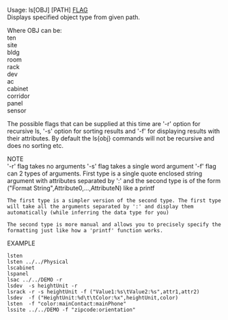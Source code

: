 Usage: ls[OBJ] [PATH] [FLAG](optional)   
Displays specified object type from given path.

Where OBJ can be:   
ten   
site   
bldg   
room   
rack   
dev   
ac   
cabinet   
corridor   
panel   
sensor      

The possible flags that can be supplied at this time are '-r' option for recursive ls, '-s' option for sorting results and '-f' for displaying results with their attributes. By default the ls{obj} commands will not be recursive and does no sorting etc. 

NOTE   
    '-r' flag takes no arguments
    '-s' flag takes a single word argument
    '-f' flag can 2 types of arguments. First type is a single quote enclosed string argument with attributes separated by ':' and the second type is of the form ("Format String",Attribute0,...,AttributeN) like a printf    

    The first type is a simpler version of the second type. The first type will take all the arguments separated by ':' and display them automatically (while inferring the data type for you)   

    The second type is more manual and allows you to precisely specify the formatting just like how a 'printf' function works.    

EXAMPLE   

    lsten   
    lsten ../../Physical
    lscabinet
    lspanel
    lsac ../../DEMO -r 
    lsdev  -s heightUnit -r
    lsrack -r -s heightUnit -f ("Value1:%s\tValue2:%s",attr1,attr2)
    lsdev  -f ("HeightUnit:%d\t\tColor:%x",heightUnit,color) 
    lsten  -f "color:mainContact:mainPhone"
    lssite ../../DEMO -f "zipcode:orientation"